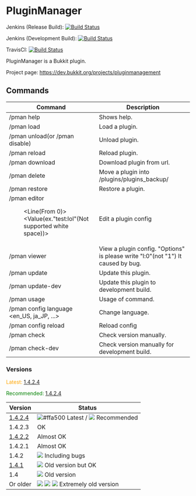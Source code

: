 
# PluginManager

Jenkins (Release Build): [![Build Status](https://ci.rht0910.tk/job/PluginManager/badge/icon)](https://ci.rht0910.tk/job/PluginManager/)

Jenkins (Development Build): [![Build Status](https://ci.rht0910.tk/job/PluginManager-dev/badge/icon)](https://ci.rht0910.tk/job/PluginManager-dev/)

TravisCI: [![Build Status](https://travis-ci.org/rht0910/PluginManager.svg?branch=master)](https://travis-ci.org/rht0910/PluginManager)

PluginManager is a Bukkit plugin.

Project page: https://dev.bukkit.org/projects/pluginmanagement



## Commands
| Command | Description |
| ---------------------- | --------------------------------- |
| /pman help | Shows help. |
| /pman load <Plugin> | Load a plugin. |
| /pman unload(or /pman disable) <Plugin> | Unload plugin. |
| /pman reload <Plugin> | Reload plugin. |
| /pman download <FileName> <URL> | Download plugin from url. |
| /pman delete <PluginFileName> <Backup file name> | Move a plugin into /plugins/plugins_backup/ |
| /pman restore <FileName> | Restore a plugin. |
| /pman editor <Dir> <File> <Line(From 0)> <Value(ex."test:lol"(Not supported white space))> | Edit a plugin config |
| /pman viewer <Dir> <File> <Options> | View a plugin config. "Options" is please write "l:0"(not "1") It caused by bug. |
| /pman update | Update this plugin. |
| /pman update-dev | Update this plugin to development build. |
| /pman usage <Command> | Usage of command. |
| /pman config language <en_US, ja_JP, ...> | Change language. |
| /pman config reload | Reload config |
| /pman check | Check version manually. |
| /pman check-dev | Check version manually for development build. |

### Versions

<span style="color:orange">Latest: [1.4.2.4](https://github.com/rht0910/PluginManager/releases/tag/1.4.2.4)</span>

<span style="color:green">Recommended: [1.4.2.4](https://github.com/rht0910/PluginManager/releases/tag/1.4.2.4)</span>

| Version | Status |
| ----- | ----- |
| [1.4.2.4](https://github.com/rht0910/PluginManager/releases/tag/1.4.2.4) | ![#ffa500](https://placehold.it/15/ffa500/000000?text=+) Latest / ![](https://placehold.it/15/00ff00/000000?text=+) Recommended |
| 1.4.2.3 | OK |
| [1.4.2.2](https://github.com/rht0910/PluginManager/releases/tag/1.4.2.2) | Almost OK |
| 1.4.2.1 | Almost OK |
| 1.4.2 | ![](https://placehold.it/15/ff0000/000000?text=+) Including bugs |
| [1.4.1](https://github.com/rht0910/PluginManager/releases/tag/1.4.1) | ![](https://placehold.it/15/8b4513/000000?text=+) Old version but OK |
| 1.4 | ![](https://placehold.it/15/8b4513/000000?text=+) Old version |
| Or older | ![](https://placehold.it/15/ff0000/000000?text=+) ![](https://placehold.it/15/8b4513/000000?text=+) ![](https://placehold.it/15/ff0000/000000?text=+) Extremely old version |
